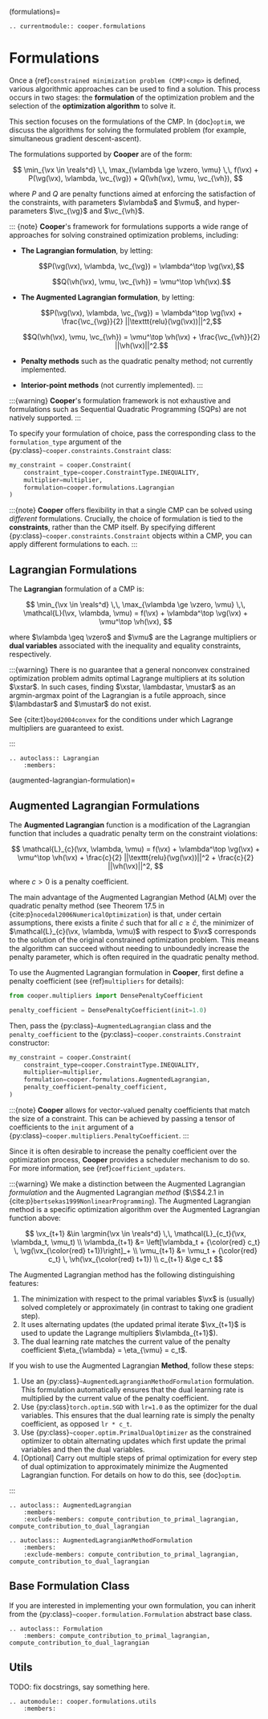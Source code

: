 (formulations)=

```{eval-rst}
.. currentmodule:: cooper.formulations
```

# Formulations

Once a {ref}`constrained minimization problem (CMP)<cmp>` is defined, various algorithmic approaches can be used to find a solution. This process occurs in two stages: the **formulation** of the optimization problem and the selection of the **optimization algorithm** to solve it.

This section focuses on the formulations of the CMP. In {doc}`optim`, we discuss the algorithms for solving the formulated problem (for example, simultaneous gradient descent-ascent).

The formulations supported by **Cooper** are of the form:

$$
\min_{\vx \in \reals^d} \,\, \max_{\vlambda \ge \vzero, \vmu} \,\, f(\vx) + P(\vg(\vx), \vlambda, \vc_{\vg}) + Q(\vh(\vx), \vmu, \vc_{\vh}),
$$

where $P$ and $Q$ are penalty functions aimed at enforcing the satisfaction of the constraints, with parameters $\vlambda$ and $\vmu$, and hyper-parameters $\vc_{\vg}$ and $\vc_{\vh}$.

::: {note}
**Cooper**'s framework for formulations supports a wide range of approaches for solving constrained optimization problems, including:

- **The Lagrangian formulation**, by letting:

  $$P(\vg(\vx), \vlambda, \vc_{\vg}) = \vlambda^\top \vg(\vx),$$

  $$Q(\vh(\vx), \vmu, \vc_{\vh}) = \vmu^\top \vh(\vx).$$

- **The Augmented Lagrangian formulation**, by letting:

  $$P(\vg(\vx), \vlambda, \vc_{\vg}) = \vlambda^\top \vg(\vx) + \frac{\vc_{\vg}}{2} ||\texttt{relu}(\vg(\vx))||^2,$$

  $$Q(\vh(\vx), \vmu, \vc_{\vh}) = \vmu^\top \vh(\vx) + \frac{\vc_{\vh}}{2} ||\vh(\vx)||^2.$$

- **Penalty methods** such as the quadratic penalty method; not currently implemented.

- **Interior-point methods** (not currently implemented).
:::


:::{warning}
**Cooper**'s formulation framework is not exhaustive and formulations such as Sequential Quadratic Programming (SQPs) are not natively supported.
:::

To specify your formulation of choice, pass the corresponding class to the `formulation_type` argument of the {py:class}`~cooper.constraints.Constraint` class:

```python
my_constraint = cooper.Constraint(
    constraint_type=cooper.ConstraintType.INEQUALITY,
    multiplier=multiplier,
    formulation=cooper.formulations.Lagrangian
)
```

:::{note}
**Cooper** offers flexibility in that a single CMP can be solved using *different* formulations. Crucially, the choice of formulation is tied to the **constraints**, rather than the CMP itself. By specifying different {py:class}`~cooper.constraints.Constraint` objects within a CMP, you can apply different formulations to each.
:::

## Lagrangian Formulations

The **Lagrangian** formulation of a CMP is:

$$
\min_{\vx \in \reals^d} \,\, \max_{\vlambda \ge \vzero, \vmu} \,\, \mathcal{L}(\vx, \vlambda, \vmu) = f(\vx) + \vlambda^\top \vg(\vx) + \vmu^\top \vh(\vx),
$$

where $\vlambda \geq \vzero$ and $\vmu$ are the Lagrange multipliers or **dual variables** associated with the inequality and equality constraints, respectively.


:::{warning}
There is no guarantee that a general nonconvex constrained optimization problem admits optimal Lagrange multipliers at its solution $\xstar$. In such cases, finding $\xstar, \lambdastar, \mustar$ as an argmin-argmax point of the Lagrangian is a futile approach, since $\lambdastar$ and $\mustar$ do not exist.

See {cite:t}`boyd2004convex` for the conditions under which Lagrange multipliers are guaranteed to exist.

:::


```{eval-rst}
.. autoclass:: Lagrangian
    :members:
```

(augmented-lagrangian-formulation)=

## Augmented Lagrangian Formulations

The **Augmented Lagrangian** function is a modification of the Lagrangian function that includes a quadratic penalty term on the constraint violations:

$$
\mathcal{L}_{c}(\vx, \vlambda, \vmu) = f(\vx) + \vlambda^\top \vg(\vx) + \vmu^\top \vh(\vx) + \frac{c}{2} ||\texttt{relu}(\vg(\vx))||^2 + \frac{c}{2} ||\vh(\vx)||^2,
$$

where $c > 0$ is a penalty coefficient.

The main advantage of the Augmented Lagrangian Method (ALM) over the quadratic penalty method (see Theorem 17.5 in {cite:p}`nocedal2006NumericalOptimization`) is that, under certain assumptions, there exists a finite $\bar{c}$ such that for all $c \geq \bar{c}$, the minimizer of $\mathcal{L}_{c}(\vx, \vlambda, \vmu)$ with respect to $\vx$ corresponds to the solution of the original constrained optimization problem. This means the algorithm can succeed without needing to unboundedly increase the penalty parameter, which is often required in the quadratic penalty method.

To use the Augmented Lagrangian formulation in **Cooper**, first define a penalty coefficient (see {ref}`multipliers` for details):

```python
from cooper.multipliers import DensePenaltyCoefficient

penalty_coefficient = DensePenaltyCoefficient(init=1.0)
```

Then, pass the {py:class}`~AugmentedLagrangian` class and the `penalty_coefficient` to the {py:class}`~cooper.constraints.Constraint` constructor:

```python
my_constraint = cooper.Constraint(
    constraint_type=cooper.ConstraintType.INEQUALITY,
    multiplier=multiplier,
    formulation=cooper.formulations.AugmentedLagrangian,
    penalty_coefficient=penalty_coefficient,
)
```

:::{note}
**Cooper** allows for vector-valued penalty coefficients that match the size of a constraint. This can be achieved by passing a tensor of coefficients to the `init` argument of a {py:class}`~cooper.multipliers.PenaltyCoefficient`.
:::

Since it is often desirable to increase the penalty coefficient over the optimization process, **Cooper** provides a scheduler mechanism to do so. For more information, see {ref}`coefficient_updaters`.

:::{warning}
We make a distinction between the Augmented Lagrangian *formulation* and the Augmented Lagrangian *method* ($\S$4.2.1 in {cite:p}`bertsekas1999NonlinearProgramming`). The Augmented Lagrangian method is a specific optimization algorithm over the Augmented Lagrangian function above:

$$
\vx_{t+1} &\in \argmin{\vx \in \reals^d} \,\, \mathcal{L}_{c_t}(\vx, \vlambda_t, \vmu_t) \\
\vlambda_{t+1} &= \left[\vlambda_t + {\color{red} c_t} \, \vg(\vx_{\color{red} t+1})\right]_+ \\
\vmu_{t+1} &= \vmu_t + {\color{red} c_t} \, \vh(\vx_{\color{red} t+1}) \\
c_{t+1} &\ge c_t
$$

The Augmented Lagrangian method has the following distinguishing features:
1. The minimization with respect to the primal variables $\vx$ is (usually) solved completely or approximately (in contrast to taking one gradient step).
2. It uses alternating updates (the updated primal iterate $\vx_{t+1}$ is used to update the Lagrange multipliers $\vlambda_{t+1}$).
3. The dual learning rate matches the current value of the penalty coefficient $\eta_{\vlambda} = \eta_{\vmu} = c_t$.

If you wish to use the Augmented Lagrangian **Method**, follow these steps:
1. Use an {py:class}`~AugmentedLagrangianMethodFormulation` formulation. This formulation automatically ensures that the dual learning rate is multiplied by the current value of the penalty coefficient.
2. Use {py:class}`torch.optim.SGD` with `lr=1.0` as the optimizer for the dual variables. This ensures that the dual learning rate is simply the penalty coefficient, as opposed `lr * c_t`.
3. Use {py:class}`~cooper.optim.PrimalDualOptimizer` as the constrained optimizer to obtain alternating updates which first update the primal variables and then the dual variables.
4. [Optional] Carry out multiple steps of primal optimization for every step of dual optimization to approximately minimize the Augmented Lagrangian function. For details on how to do this, see {doc}`optim`.

:::


```{eval-rst}
.. autoclass:: AugmentedLagrangian
    :members:
    :exclude-members: compute_contribution_to_primal_lagrangian, compute_contribution_to_dual_lagrangian
```

```{eval-rst}
.. autoclass:: AugmentedLagrangianMethodFormulation
    :members:
    :exclude-members: compute_contribution_to_primal_lagrangian, compute_contribution_to_dual_lagrangian
```

## Base Formulation Class

If you are interested in implementing your own formulation, you can inherit from the {py:class}`~cooper.formulation.Formulation` abstract base class.

```{eval-rst}
.. autoclass:: Formulation
    :members: compute_contribution_to_primal_lagrangian, compute_contribution_to_dual_lagrangian
```

## Utils

TODO: fix docstrings, say something here.

```{eval-rst}
.. automodule:: cooper.formulations.utils
    :members:
```
